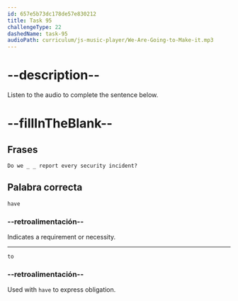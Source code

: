 ```yaml
---
id: 657e5b73dc178de57e830212
title: Task 95
challengeType: 22
dashedName: task-95
audioPath: curriculum/js-music-player/We-Are-Going-to-Make-it.mp3
---
```


<!-- (audio) Linda: Do we have to report every security incident? -->

# --description--

Listen to the audio to complete the sentence below.

# --fillInTheBlank--

## Frases

`Do we _ _ report every security incident?`

## Palabra correcta

`have`

### --retroalimentación--

Indicates a requirement or necessity.

---

`to`

### --retroalimentación--

Used with `have` to express obligation.
